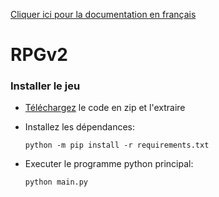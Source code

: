 [Cliquer ici pour la documentation en français](./README_FR.md)

# RPGv2

### Installer le jeu

- [Téléchargez]() le code en zip et l'extraire

- Installez les dépendances:
    ```ssh
    python -m pip install -r requirements.txt
    ```

- Executer le programme python principal:
    ```ssh
    python main.py
    ```